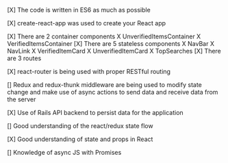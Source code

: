 [X] The code is written in ES6 as much as possible

[X] create-react-app was used to create your React app

[X] There are 2 container components
    X UnverifiedItemsContainer
    X VerifiedItemsContainer
[X] There are 5 stateless components
    X NavBar
    X NavLink
    X VerifiedItemCard
    X UnverifiedItemCard
    X TopSearches
[X] There are 3 routes

[X] react-router is being used with proper RESTful routing

[] Redux and redux-thunk middleware are being used to modify state change and make use of async actions to send data and receive data from the server

[X] Use of Rails API backend to persist data for the application

[] Good understanding of the react/redux state flow

[X] Good understanding of state and props in React

[] Knowledge of async JS with Promises
